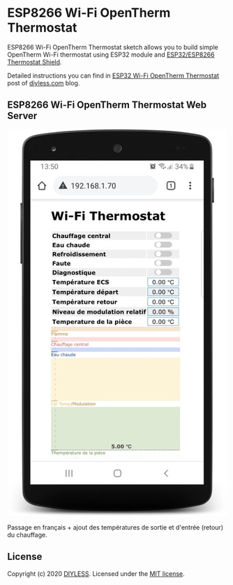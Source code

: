 # ESP8266 Wi-Fi OpenTherm Thermostat

ESP8266 Wi-Fi OpenTherm Thermostat sketch allows you to build simple OpenTherm Wi-Fi thermostat using ESP32 module and [ESP32/ESP8266 Thermostat Shield](https://diyless.com/product/esp8266-thermostat-shield).

Detailed instructions you can find in [ESP32 Wi-Fi OpenTherm Thermostat](https://diyless.com/blog/esp32-wifi-thermostat) post of [diyless.com](https://diyless.com/Blog) blog.

## ESP8266 Wi-Fi OpenTherm Thermostat Web Server
![ESP8266 Wi-Fi OpenTherm Thermostat Web Server](esp8266-wifi-thermostat-web-server.webp)

Passage en français + ajout des températures de sortie et d'entrée (retour) du chauffage.

## License
Copyright (c) 2020 [DIYLESS](http://diyless.com/). Licensed under the [MIT license](/LICENSE?raw=true).

